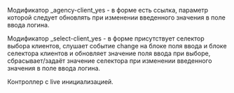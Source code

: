 Модификатор _agency-client_yes - в форме есть ссылка, параметр которой следует
обновлять при изменении введенного значения в поле ввода логина.

Модификатор _select-client_yes - в форме присутствует селектор выбора клиентов, слушает
событие change на блоке поля ввода и блоке селектора клиентов и обновляет значение поля
ввода при выборе, сбрасывает/задаёт значение селектора при изменении введенного значения в поле ввода логина.

Контроллер с live инициализацией.

